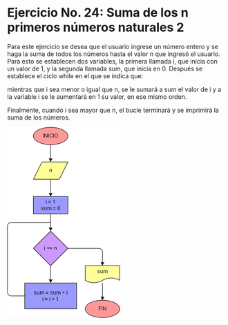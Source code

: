 # Ejercicio No. 24: Suma de los n primeros números naturales 2

Para este ejercicio se desea que el usuario ingrese un número entero y se haga la suma de todos los números hasta el valor n que ingresó el usuario. Para esto se establecen dos variables, la primera llamada i, que inicia con un valor de 1, y la segunda llamada sum, que inicia en 0. Después se establece el ciclo while en el que se indica que: 

mientras que i sea menor o igual que n, se le sumará a sum el valor de i y a la variable i se le aumentará en 1 su valor, en ese mismo orden.

Finalmente, cuando i sea mayor que n, el bucle terminará y se imprimirá la suma de los números.

![Diagrama](diagrama.png "diagrama de flujo")